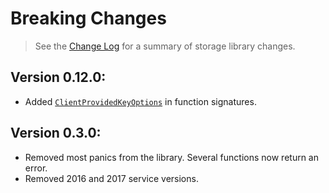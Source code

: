 # Breaking Changes

> See the [Change Log](ChangeLog.md) for a summary of storage library changes.

## Version 0.12.0:
- Added [`ClientProvidedKeyOptions`](https://github.com/Azure/azure-storage-blob-go/blob/dev/azblob/request_common.go#L11) in function signatures. 

## Version 0.3.0:
- Removed most panics from the library. Several functions now return an error.
- Removed 2016 and 2017 service versions.